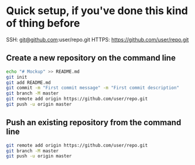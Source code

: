 # Quick setup, if you've done this kind of thing before

SSH: git@github.com:user/repo.git
HTTPS: https://github.com/user/repo.git

## Create a new repository on the command line

```bash
echo "# Mockup" >> README.md
git init
git add README.md
git commit -m "First commit message" -m "First commit description"
git branch -M master
git remote add origin https://github.com/user/repo.git
git push -u origin master
```

## Push an existing repository from the command line

```bash
git remote add origin https://github.com/user/repo.git
git branch -M master
git push -u origin master
```
